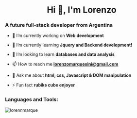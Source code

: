 
<h1 align="center">Hi 👋, I'm Lorenzo</h1>
<h3 align="left">A future full-stack developer from Argentina</h3>
  <p>
  
- 🔭 I’m currently working on **Web development**

- 🌱 I’m currently learning **Jquery and Backend development!**

- 👯 I’m looking to learn **databases and data analysis**

- 📫 How to reach me **lorenzomarquesini@gmail.com**

- 💬 Ask me about **html, css, Javascript & DOM manipulation**

- ⚡ Fun fact **rubiks cube enjoyer**
  </p>
<h3 align="left">Languages and Tools:</h3>

<p><img align="center" src="https://github-readme-stats.vercel.app/api/top-langs?username=lorennmarque&show_icons=true&theme=tokyonight&locale=en&layout=compact" alt="lorennmarque" /></p>
